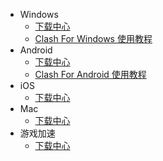 * Windows
	* [下载中心](Windows/download.md)
	* [Clash For Windows 使用教程](Windows/cfw.md)
* Android
	* [下载中心](Android/download.md)
	* [Clash For Android 使用教程](Android/cfa.md)
* iOS
	* [下载中心](iOS/download.md)
* Mac
	* [下载中心](Mac/download.md)
* 游戏加速
	* [下载中心](GamesSpeeder/download.md)